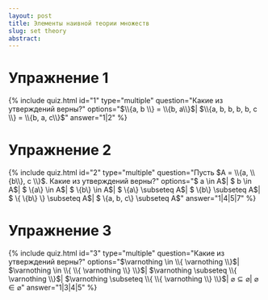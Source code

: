 ```yaml
---
layout: post
title: Элементы наивной теории множеств
slug: set theory
abstract: 
---
```



# Упражнениe 1 

{% include quiz.html 
  id="1" 
  type="multiple" 
  question="Какие из утверждений верны?" 
  options="$\\{a, b \\} = \\{b, a\\}$|
  $\\{a, b, b, b, b, c \\} = \\{b, a, c\\}$"
  answer="1|2" 
%}

# Упражнениe 2

{% include quiz.html 
  id="2" 
  type="multiple" 
  question="Пусть $A = \\{a, \\{b\\}, c \\}$.  Какие из утверждений верны?" 
  options="$ a \in A$|
$ b \in A$|
$ \\{a\\} \in A$|
$ \\{b\\} \in A$|
$ \\{a\\} \subseteq A$|
$ \\{b\\} \subseteq A$|
$ \\{ \\{b\\} \\} \subseteq A$|
$ \\{a, b, c\\} \subseteq A$" 
answer="1|4|5|7" 
%}

# Упражнениe 3
{% include quiz.html 
  id="3" 
  type="multiple" 
  question="Какие из утверждений верны?" 
  options="$\varnothing \in \\{ \varnothing \\}$|
$\varnothing \in \\{ \\{ \varnothing \\} \\}$|
$\varnothing \subseteq \\{ \varnothing \\}$|
$\varnothing \subseteq \\{ \\{ \varnothing \\} \\}$|
$\varnothing \subseteq \varnothing$|
$\varnothing \in \varnothing$" 
answer="1|3|4|5" 
%}

